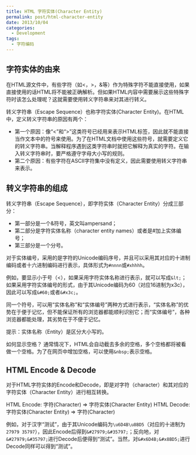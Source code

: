 ```yaml
---
title: HTML 字符实体(Character Entity)
permalink: post/html-character-entity
date: 2013/10/04
categories:
  - Development
tags:
  - 字符编码
---
```


## 字符实体的由来

在HTML源文件中，有些字符（如<，>，&等）作为特殊字符不能直接使用，如果直接使用的话HTML将不能被正确解析。但如果HTML内容中需要展示这些特殊字符时该怎么处理呢？这就需要使用转义字符串来对其进行转义。

转义字符串（Escape Sequence）也称字符实体(Character Entity)。在HTML中，定义转义字符串的原因有两个：

- 第一个原因：像“<”和“>”这类符号已经用来表示HTML标签，因此就不能直接当作文本中的符号来使用。为了在HTML文档中使用这些符号，就需要定义它的转义字符串。当解释程序遇到这类字符串时就把它解释为真实的字符。在输入转义字符串时，要严格遵守字母大小写的规则。
- 第二个原因：有些字符在ASCII字符集中没有定义，因此需要使用转义字符串来表示。

## 转义字符串的组成

转义字符串（Escape Sequence），即字符实体（Character Entity）分成三部分：

- 第一部分是一个&符号，英文叫ampersand；
- 第二部分是字符实体名称（character entity names）或者是#加上实体编号；
- 第三部分是一个分号。

对于实体编号，采用的是字符的Unicode编码序号，并且可以采用其对应的十进制编码或者十六进制编码进行表示，具体形式为`#nnnn`或`#xhhhh`。

例如，要显示小于号（<），如果采用字符实体名称进行表示，就可以写成`&lt;`；如果采用字符实体编号的形式，由于其Unicode编码为60（对应16进制为x3c），因此可以写成`&#60;`或者`&#x3c;`。

同一个符号，可以用“实体名称”和“实体编号”两种方式进行表示，“实体名称”的优势在于便于记忆，但不能保证所有的浏览器都能顺利识别它；而“实体编号”，各种浏览器都能处理，其劣势在于不便于记忆。

提示：实体名称（Entity）是区分大小写的。

如何显示空格？
通常情况下，HTML会自动截去多余的空格，多个空格都将被看做一个空格。为了在网页中增加空格，可以使用`&nbsp;`表示空格。

## HTML Encode & Decode

对于HTML字符实体的Encode和Decode，即是对字符（character）和其对应的字符实体（Character Entity）进行相互转换。

HTML Encode: 字符(Character) => 字符实体(Character Entity)
HTML Decode: 字符实体(Character Entity) => 字符(Character)

例如，对于汉字“测试”，由于其Unicode编码为`\u6D4B\u8BD5`（对应的十进制为`27979 35797`），因此Encode后得到`&#27979;&#35797;`；反向地，对`&#27979;&#35797;`进行Decode后便得到“测试”。当然，对`&#x6D4B;&#x8BD5;`进行Decode同样可以得到“测试”。
